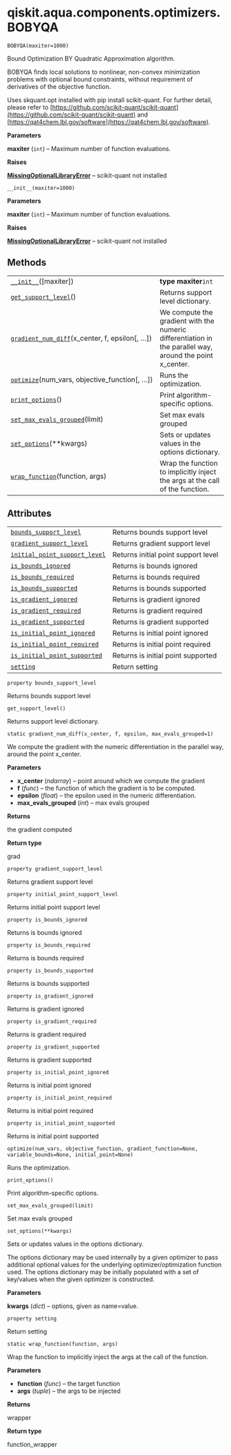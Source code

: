 # qiskit.aqua.components.optimizers.BOBYQA

<span id="undefined" />

`BOBYQA(maxiter=1000)`

Bound Optimization BY Quadratic Approximation algorithm.

BOBYQA finds local solutions to nonlinear, non-convex minimization problems with optional bound constraints, without requirement of derivatives of the objective function.

Uses skquant.opt installed with pip install scikit-quant. For further detail, please refer to [https://github.com/scikit-quant/scikit-quant](https://github.com/scikit-quant/scikit-quant) and [https://qat4chem.lbl.gov/software](https://qat4chem.lbl.gov/software).

**Parameters**

**maxiter** (`int`) – Maximum number of function evaluations.

**Raises**

[**MissingOptionalLibraryError**](qiskit.aqua.MissingOptionalLibraryError#qiskit.aqua.MissingOptionalLibraryError "qiskit.aqua.MissingOptionalLibraryError") – scikit-quant not installed

<span id="undefined" />

`__init__(maxiter=1000)`

**Parameters**

**maxiter** (`int`) – Maximum number of function evaluations.

**Raises**

[**MissingOptionalLibraryError**](qiskit.aqua.MissingOptionalLibraryError#qiskit.aqua.MissingOptionalLibraryError "qiskit.aqua.MissingOptionalLibraryError") – scikit-quant not installed

## Methods

|                                                                                                                                                                              |                                                                                                           |
| ---------------------------------------------------------------------------------------------------------------------------------------------------------------------------- | --------------------------------------------------------------------------------------------------------- |
| [`__init__`](#qiskit.aqua.components.optimizers.BOBYQA.__init__ "qiskit.aqua.components.optimizers.BOBYQA.__init__")(\[maxiter])                                             | **type maxiter**`int`                                                                                     |
| [`get_support_level`](#qiskit.aqua.components.optimizers.BOBYQA.get_support_level "qiskit.aqua.components.optimizers.BOBYQA.get_support_level")()                            | Returns support level dictionary.                                                                         |
| [`gradient_num_diff`](#qiskit.aqua.components.optimizers.BOBYQA.gradient_num_diff "qiskit.aqua.components.optimizers.BOBYQA.gradient_num_diff")(x\_center, f, epsilon\[, …]) | We compute the gradient with the numeric differentiation in the parallel way, around the point x\_center. |
| [`optimize`](#qiskit.aqua.components.optimizers.BOBYQA.optimize "qiskit.aqua.components.optimizers.BOBYQA.optimize")(num\_vars, objective\_function\[, …])                   | Runs the optimization.                                                                                    |
| [`print_options`](#qiskit.aqua.components.optimizers.BOBYQA.print_options "qiskit.aqua.components.optimizers.BOBYQA.print_options")()                                        | Print algorithm-specific options.                                                                         |
| [`set_max_evals_grouped`](#qiskit.aqua.components.optimizers.BOBYQA.set_max_evals_grouped "qiskit.aqua.components.optimizers.BOBYQA.set_max_evals_grouped")(limit)           | Set max evals grouped                                                                                     |
| [`set_options`](#qiskit.aqua.components.optimizers.BOBYQA.set_options "qiskit.aqua.components.optimizers.BOBYQA.set_options")(\*\*kwargs)                                    | Sets or updates values in the options dictionary.                                                         |
| [`wrap_function`](#qiskit.aqua.components.optimizers.BOBYQA.wrap_function "qiskit.aqua.components.optimizers.BOBYQA.wrap_function")(function, args)                          | Wrap the function to implicitly inject the args at the call of the function.                              |

## Attributes

|                                                                                                                                                                               |                                     |
| ----------------------------------------------------------------------------------------------------------------------------------------------------------------------------- | ----------------------------------- |
| [`bounds_support_level`](#qiskit.aqua.components.optimizers.BOBYQA.bounds_support_level "qiskit.aqua.components.optimizers.BOBYQA.bounds_support_level")                      | Returns bounds support level        |
| [`gradient_support_level`](#qiskit.aqua.components.optimizers.BOBYQA.gradient_support_level "qiskit.aqua.components.optimizers.BOBYQA.gradient_support_level")                | Returns gradient support level      |
| [`initial_point_support_level`](#qiskit.aqua.components.optimizers.BOBYQA.initial_point_support_level "qiskit.aqua.components.optimizers.BOBYQA.initial_point_support_level") | Returns initial point support level |
| [`is_bounds_ignored`](#qiskit.aqua.components.optimizers.BOBYQA.is_bounds_ignored "qiskit.aqua.components.optimizers.BOBYQA.is_bounds_ignored")                               | Returns is bounds ignored           |
| [`is_bounds_required`](#qiskit.aqua.components.optimizers.BOBYQA.is_bounds_required "qiskit.aqua.components.optimizers.BOBYQA.is_bounds_required")                            | Returns is bounds required          |
| [`is_bounds_supported`](#qiskit.aqua.components.optimizers.BOBYQA.is_bounds_supported "qiskit.aqua.components.optimizers.BOBYQA.is_bounds_supported")                         | Returns is bounds supported         |
| [`is_gradient_ignored`](#qiskit.aqua.components.optimizers.BOBYQA.is_gradient_ignored "qiskit.aqua.components.optimizers.BOBYQA.is_gradient_ignored")                         | Returns is gradient ignored         |
| [`is_gradient_required`](#qiskit.aqua.components.optimizers.BOBYQA.is_gradient_required "qiskit.aqua.components.optimizers.BOBYQA.is_gradient_required")                      | Returns is gradient required        |
| [`is_gradient_supported`](#qiskit.aqua.components.optimizers.BOBYQA.is_gradient_supported "qiskit.aqua.components.optimizers.BOBYQA.is_gradient_supported")                   | Returns is gradient supported       |
| [`is_initial_point_ignored`](#qiskit.aqua.components.optimizers.BOBYQA.is_initial_point_ignored "qiskit.aqua.components.optimizers.BOBYQA.is_initial_point_ignored")          | Returns is initial point ignored    |
| [`is_initial_point_required`](#qiskit.aqua.components.optimizers.BOBYQA.is_initial_point_required "qiskit.aqua.components.optimizers.BOBYQA.is_initial_point_required")       | Returns is initial point required   |
| [`is_initial_point_supported`](#qiskit.aqua.components.optimizers.BOBYQA.is_initial_point_supported "qiskit.aqua.components.optimizers.BOBYQA.is_initial_point_supported")    | Returns is initial point supported  |
| [`setting`](#qiskit.aqua.components.optimizers.BOBYQA.setting "qiskit.aqua.components.optimizers.BOBYQA.setting")                                                             | Return setting                      |

<span id="undefined" />

`property bounds_support_level`

Returns bounds support level

<span id="undefined" />

`get_support_level()`

Returns support level dictionary.

<span id="undefined" />

`static gradient_num_diff(x_center, f, epsilon, max_evals_grouped=1)`

We compute the gradient with the numeric differentiation in the parallel way, around the point x\_center.

**Parameters**

*   **x\_center** (*ndarray*) – point around which we compute the gradient
*   **f** (*func*) – the function of which the gradient is to be computed.
*   **epsilon** (*float*) – the epsilon used in the numeric differentiation.
*   **max\_evals\_grouped** (*int*) – max evals grouped

**Returns**

the gradient computed

**Return type**

grad

<span id="undefined" />

`property gradient_support_level`

Returns gradient support level

<span id="undefined" />

`property initial_point_support_level`

Returns initial point support level

<span id="undefined" />

`property is_bounds_ignored`

Returns is bounds ignored

<span id="undefined" />

`property is_bounds_required`

Returns is bounds required

<span id="undefined" />

`property is_bounds_supported`

Returns is bounds supported

<span id="undefined" />

`property is_gradient_ignored`

Returns is gradient ignored

<span id="undefined" />

`property is_gradient_required`

Returns is gradient required

<span id="undefined" />

`property is_gradient_supported`

Returns is gradient supported

<span id="undefined" />

`property is_initial_point_ignored`

Returns is initial point ignored

<span id="undefined" />

`property is_initial_point_required`

Returns is initial point required

<span id="undefined" />

`property is_initial_point_supported`

Returns is initial point supported

<span id="undefined" />

`optimize(num_vars, objective_function, gradient_function=None, variable_bounds=None, initial_point=None)`

Runs the optimization.

<span id="undefined" />

`print_options()`

Print algorithm-specific options.

<span id="undefined" />

`set_max_evals_grouped(limit)`

Set max evals grouped

<span id="undefined" />

`set_options(**kwargs)`

Sets or updates values in the options dictionary.

The options dictionary may be used internally by a given optimizer to pass additional optional values for the underlying optimizer/optimization function used. The options dictionary may be initially populated with a set of key/values when the given optimizer is constructed.

**Parameters**

**kwargs** (*dict*) – options, given as name=value.

<span id="undefined" />

`property setting`

Return setting

<span id="undefined" />

`static wrap_function(function, args)`

Wrap the function to implicitly inject the args at the call of the function.

**Parameters**

*   **function** (*func*) – the target function
*   **args** (*tuple*) – the args to be injected

**Returns**

wrapper

**Return type**

function\_wrapper
